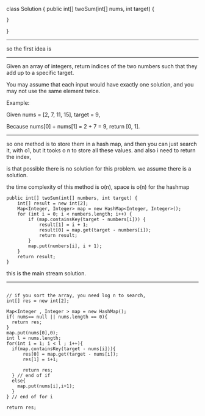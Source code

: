 class Solution {
    public int[] twoSum(int[] nums, int target) {



    }
}

---

so the first idea is

---

Given an array of integers, return indices of the two numbers such that they add up to a specific target.

You may assume that each input would have exactly one solution, and you may not use the same element twice.

Example:

Given nums = [2, 7, 11, 15], target = 9,

Because nums[0] + nums[1] = 2 + 7 = 9,
return [0, 1].


---

so one method is to store them in a hash map, and then you can just search it, with o1,
but it tooks o n to store all these values.
and also i need to return the index,

is that possible there is no solution for this problem.
we assume there is a solution.

the time complexity of this method is o(n), space is o(n) for the hashmap

```
public int[] twoSum(int[] numbers, int target) {
    int[] result = new int[2];
    Map<Integer, Integer> map = new HashMap<Integer, Integer>();
    for (int i = 0; i < numbers.length; i++) {
        if (map.containsKey(target - numbers[i])) {
            result[1] = i + 1;
            result[0] = map.get(target - numbers[i]);
            return result;
        }
        map.put(numbers[i], i + 1);
    }
    return result;
}

```

this is the main stream solution.

---


```

// if you sort the array, you need log n to search,
int[] res = new int[2];

Map<Integer , Integer > map = new HashMap();
if( nums== null || nums.length == 0){
  return res;
}
map.put(nums[0],0);
int l = nums.length;
for(int i = 1; i < l ; i++){
  if(map.containsKey(target - nums[i])){
      res[0] = map.get(target - nums[i]);
      res[1] = i+1;

      return res;
  } // end of if
  else{
    map.put(nums[i],i+1);
  }
} // end of for i

return res;



```
